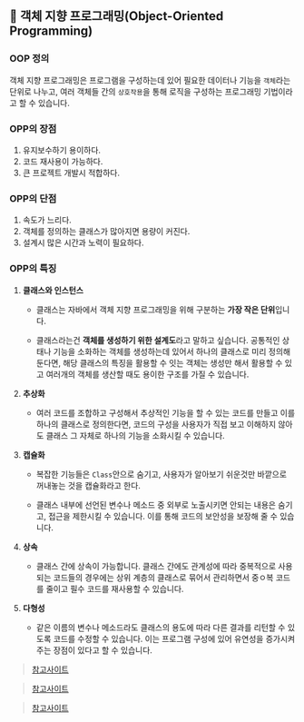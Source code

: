 ## :pushpin: 객체 지향 프로그래밍(Object-Oriented Programming)
### OOP 정의
객체 지향 프로그래밍은 프로그램을 구성하는데 있어 필요한 데이터나 기능을 `객체`라는 단위로 나누고, 여러 객체들 간의 `상호작용`을 통해 로직을 구성하는 프로그래밍 기법이라고 할 수 있습니다.

### OPP의 장점
1. 유지보수하기 용이하다.
2. 코드 재사용이 가능하다.
3. 큰 프로젝트 개발시 적합하다.

### OPP의 단점
1. 속도가 느리다.
2. 객체를 정의하는 클래스가 많아지면 용량이 커진다.
3. 설계시 많은 시간과 노력이 필요하다.

### OPP의 특징
1. **클래스와 인스턴스**
    - 클래스는 자바에서 객체 지향 프로그래밍을 위해 구분하는 **가장 작은 단위**입니다. 

    - 클래스라는건 **객체를 생성하기 위한 설계도**라고 말하고 싶습니다. 공통적인 상태나 기능을 소화하는 객체를 생성하는데 있어서 하나의 클래스로 미리 정의해 둔다면, 해당 클래스의 특징을 활용할 수 잇는 객체는 생성만 해서 활용할 수 있고 여러개의 객체를 생산할 때도 용이한 구조를 가질 수 있습니다.

2. **추상화**
    - 여러 코드를 조합하고 구성해서 추상적인 기능을 할 수 있는 코드를 만들고 이를 하나의 클래스로 정의한다면, 코드의 구성을 사용자가 직접 보고 이해하지 않아도 클래스 그 자체로 하나의 기능을 소화시킬 수 있습니다.

3. **캡슐화**
    - 복잡한 기능들은 `Class`안으로 숨기고, 사용자가 알아보기 쉬운것만 바깥으로 꺼내놓는 것을 캡슐화라고 한다.

    - 클래스 내부에 선언된 변수나 메소드 중 외부로 노출시키면 안되는 내용은 숨기고, 접근을 제한시킬 수 있습니다. 이를 통해 코드의 보안성을 보장해 줄 수 있습니다.

4. **상속**
    - 클래스 간에 상속이 가능합니다. 클래스 간에도 관계성에 따라 중복적으로 사용되는 코드들의 경우에는 상위 계층의 클래스로 묶어서 관리하면서 중ㅇ복 코드를 줄이고 필수 코드를 재사용할 수 있습니다.

5. **다형성**
    - 같은 이름의 변수나 메소드라도 클래스의 용도에 따라 다른 결과를 리턴할 수 있도록 코드를 수정할 수 있습니다. 이는 프로그램 구성에 있어 유연성을 증가시켜 주는 장점이 있다고 할 수 있습니다.

> [참고사이트](https://m.blog.naver.com/PostView.nhn?blogId=29java&logNo=70187502359&proxyReferer=https:%2F%2Fwww.google.com%2F)

> [참고사이트](https://velog.io/@srparkgogo/%EA%B0%9D%EC%B2%B4%EC%A7%80%ED%96%A5-%ED%94%84%EB%A1%9C%EA%B7%B8%EB%9E%98%EB%B0%8DOOP%EC%9D%B4%EB%9E%80-%EB%AC%B4%EC%97%87%EC%9D%B8%EA%B0%802)

> [참고사이트](https://jeong-pro.tistory.com/95?category=793347)